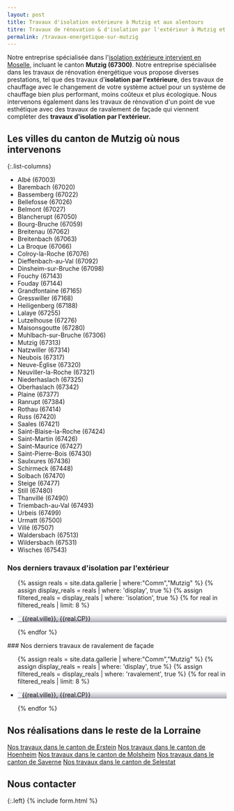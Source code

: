 ```yaml
---
layout: post
title: Travaux d'isolation extérieure à Mutzig et aux alentours
titre: Travaux de rénovation & d'isolation par l'extérieur à Mutzig et aux alentours
permalink: /travaux-energetique-sur-mutzig
---
```

Notre entreprise spécialisée dans l'[isolation extérieure intervient en Moselle](/isolation-extérieure/), incluant le canton <strong>Mutzig (67300)</strong>. 
Notre entreprise spécialisée dans les travaux de rénovation énergétique vous propose diverses prestations, tel que des travaux d'<strong>isolation par l'extérieure</strong>, des travaux de chauffage avec le changement de votre système actuel pour un système de chauffage bien plus performant, moins coûteux et plus écologique. Nous intervenons également dans les travaux de rénovation d'un point de vue esthétique avec des travaux de ravalement de façade qui viennent compléter des <strong>travaux d'isolation par l'extérieur.</strong>
## Les villes du canton de Mutzig où nous intervenons

{:.list-columns}
- Albé (67003) 
- Barembach (67020) 
- Bassemberg (67022) 
- Bellefosse (67026) 
- Belmont (67027) 
- Blancherupt (67050) 
- Bourg-Bruche (67059) 
- Breitenau (67062) 
- Breitenbach (67063) 
- La Broque (67066) 
- Colroy-la-Roche (67076) 
- Dieffenbach-au-Val (67092) 
- Dinsheim-sur-Bruche (67098) 
- Fouchy (67143)
- Fouday (67144) 
- Grandfontaine (67165) 
- Gresswiller (67168) 
- Heiligenberg (67188) 
- Lalaye (67255) 
- Lutzelhouse (67276) 
- Maisonsgoutte (67280) 
- Muhlbach-sur-Bruche (67306) 
- Mutzig (67313) 
- Natzwiller (67314) 
- Neubois (67317) 
- Neuve-Église (67320) 
- Neuviller-la-Roche (67321) 
- Niederhaslach (67325) 
- Oberhaslach (67342) 
- Plaine (67377) 
- Ranrupt (67384) 
- Rothau (67414) 
- Russ (67420) 
- Saales (67421) 
- Saint-Blaise-la-Roche (67424) 
- Saint-Martin (67426) 
- Saint-Maurice (67427) 
- Saint-Pierre-Bois (67430) 
- Saulxures (67436) 
- Schirmeck (67448) 
- Solbach (67470) 
- Steige (67477) 
- Still (67480) 
- Thanvillé (67490) 
- Triembach-au-Val (67493) 
- Urbeis (67499) 
- Urmatt (67500) 
- Villé (67507) 
- Waldersbach (67513) 
- Wildersbach (67531) 
- Wisches (67543)  

### Nos derniers travaux d'isolation par l'extérieur
  <ul class="grid four">
  	{% assign reals = site.data.gallerie | where:"Comm","Mutzig" %}
    {% assign display_reals = reals | where: 'display', true %}
    {% assign filtered_reals = display_reals | where: 'isolation', true %}
    {% for real in filtered_reals | limit: 8 %}
      <li class="item-grid realisation" onclick="closebox()" style="background-image: linear-gradient(0deg, rgba(2,0,36,0.3197872899159664) 0%, rgba(255,255,255,0) 100%),url(../assets/images/realisations/{{real.img}});" data-image="{{real.img}}" data-ville="{{real.ville}}" data-cp="{{real.CP}}">
        <img src="../assets/images/realisations/{{real.img}}" alt="travaux de rénovation de façade à {{real.ville}}" style="display: none;">
        <p><img src="../assets/images/icones/map-marker.png" width="10">{{real.ville}}, {{real.CP}}</p>
      </li>
    {% endfor %}
  </ul>
### Nos derniers travaux de ravalement de façade
  <ul class="grid four">
  	{% assign reals = site.data.gallerie | where:"Comm","Mutzig" %}
    {% assign display_reals = reals | where: 'display', true %}
    {% assign filtered_reals = display_reals | where: 'ravalement', true %}
    {% for real in filtered_reals | limit: 8 %}
      <li class="item-grid realisation" onclick="closebox()" style="background-image: linear-gradient(0deg, rgba(2,0,36,0.3197872899159664) 0%, rgba(255,255,255,0) 100%),url(../assets/images/realisations/{{real.img}});" data-image="{{real.img}}" data-ville="{{real.ville}}" data-cp="{{real.CP}}">
        <img src="../assets/images/realisations/{{real.img}}" alt="travaux de rénovation de façade à {{real.ville}}" style="display: none;">
        <p><img src="../assets/images/icones/map-marker.png" width="10">{{real.ville}}, {{real.CP}}</p>
      </li>
    {% endfor %}
  </ul>

## Nos réalisations dans le reste de la Lorraine
[Nos travaux dans le canton de Erstein](/travaux-energetique-sur-erstein)
[Nos travaux dans le canton de Hoenheim](/travaux-energetique-sur-hoenheim)
[Nos travaux dans le canton de Molsheim](/travaux-energetique-sur-molsheim)
[Nos travaux dans le canton de Saverne](/travaux-energetique-sur-saverne)
[Nos travaux dans le canton de Selestat](/travaux-energetique-sur-selestat)

## Nous contacter
{:.left}
{% include form.html %}